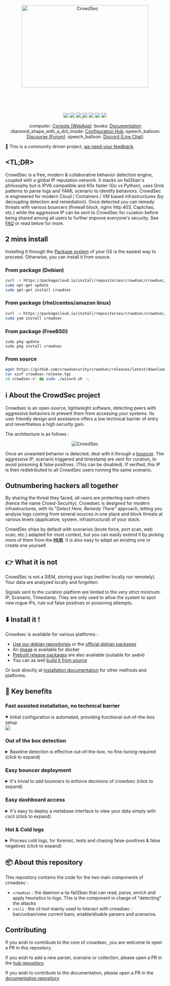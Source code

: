 
<p align="center">
<img src="https://github.com/crowdsecurity/crowdsec-docs/blob/main/crowdsec-docs/static/img/crowdsec_logo.png" alt="CrowdSec" title="CrowdSec" width="400" height="260"/>
</p>
</br>
</br>
</br>
<p align="center">
<img src="https://github.com/crowdsecurity/crowdsec/workflows/tests/badge.svg">
<img src="https://github.com/crowdsecurity/crowdsec/workflows/build/badge.svg">
<a href="https://codecov.io/gh/crowdsecurity/crowdsec">
  <img src="https://codecov.io/gh/crowdsecurity/crowdsec/branch/master/graph/badge.svg?token=CQGSPNY3PT"/>
</a>
<img src="https://goreportcard.com/badge/github.com/crowdsecurity/crowdsec">
<img src="https://img.shields.io/github/license/crowdsecurity/crowdsec">
<img src="https://img.shields.io/endpoint?url=https://gist.githubusercontent.com/AlteredCoder/ed74e50c43e3b17bdfc4d93149f23d37/raw/crowdsec_parsers_badge.json">
<img src="https://img.shields.io/endpoint?url=https://gist.githubusercontent.com/AlteredCoder/ed74e50c43e3b17bdfc4d93149f23d37/raw/crowdsec_scenarios_badge.json">
</p>

<p align="center">
:computer: <a href="https://app.crowdsec.net">Console (WebApp)</a>
:books: <a href="https://doc.crowdsec.net">Documentation</a>
:diamond_shape_with_a_dot_inside: <a href="https://hub.crowdsec.net">Configuration Hub</a>
:speech_balloon: <a href="https://discourse.crowdsec.net">Discourse (Forum)</a>
:speech_balloon: <a href="https://discord.gg/wGN7ShmEE8">Discord (Live Chat)</a>
</p>


:dancer: This is a community driven project, <a href="https://forms.gle/ZQBQcptG2wYGajRX8">we need your feedback</a>.

## <TL;DR>

CrowdSec is a free, modern & collaborative behavior detection engine, coupled with a global IP reputation network. It stacks on fail2ban's philosophy but is IPV6 compatible and 60x faster (Go vs Python), uses Grok patterns to parse logs and YAML scenario to identify behaviors. CrowdSec is engineered for modern Cloud / Containers / VM based infrastructures (by decoupling detection and remediation). Once detected you can remedy threats with various bouncers (firewall block, nginx http 403, Captchas, etc.) while the aggressive IP can be sent to CrowdSec for curation before being shared among all users to further improve everyone's security. See [FAQ](https://doc.crowdsec.net/docs/faq) or read below for more.

## 2 mins install

Installing it through the [Package system](https://doc.crowdsec.net/docs/getting_started/install_crowdsec) of your OS is the easiest way to proceed. 
Otherwise, you can install it from source.

### From package (Debian)

```sh
curl -s https://packagecloud.io/install/repositories/crowdsec/crowdsec/script.deb.sh | sudo bash
sudo apt-get update
sudo apt-get install crowdsec
```

### From package (rhel/centos/amazon linux)

```sh
curl -s https://packagecloud.io/install/repositories/crowdsec/crowdsec/script.rpm.sh | sudo bash
sudo yum install crowdsec
```

### From package (FreeBSD)

```
sudo pkg update
sudo pkg install crowdsec
```

### From source

```sh
wget https://github.com/crowdsecurity/crowdsec/releases/latest/download/crowdsec-release.tgz
tar xzvf crowdsec-release.tgz
cd crowdsec-v* && sudo ./wizard.sh -i
```

## :information_source: About the CrowdSec project

Crowdsec is an open-source, lightweight software, detecting peers with aggressive behaviors to prevent them from accessing your systems. Its user friendly design and assistance offers a low technical barrier of entry and nevertheless a high security gain.

The architecture is as follows :

<p align="center">
 <img src="https://github.com/crowdsecurity/crowdsec-docs/blob/main/crowdsec-docs/static/img/crowdsec_architecture.png" alt="CrowdSec" title="CrowdSec"/>
</p>

Once an unwanted behavior is detected, deal with it through a [bouncer](https://hub.crowdsec.net/browse/#bouncers). The aggressive IP, scenario triggered and timestamp are sent for curation, to avoid poisoning & false positives. (This can be disabled). If verified, this IP is then redistributed to all CrowdSec users running the same scenario.

## Outnumbering hackers all together

By sharing the threat they faced, all users are protecting each-others (hence the name Crowd-Security). Crowdsec is designed for modern infrastructures, with its "*Detect Here, Remedy There*" approach, letting you analyse logs coming from several sources in one place and block threats at various levels (applicative, system, infrastructural) of your stack.

CrowdSec ships by default with scenarios (brute force, port scan, web scan, etc.) adapted for most context, but you can easily extend it by picking more of them from the **[HUB](https://hub.crowdsec.net)**. It is also easy to adapt an existing one or create one yourself.

## :point_right: What it is not

CrowdSec is not a SIEM, storing your logs (neither locally nor remotely). Your data are analyzed locally and forgotten.

Signals sent to the curation platform are limited to the very strict minimum: IP, Scenario, Timestamp. They are only used to allow the system to spot new rogue IPs, rule out false positives or poisoning attempts.

## :arrow_down: Install it !

Crowdsec is available for various platforms :

 - [Use our debian repositories](https://doc.crowdsec.net/docs/getting_started/install_crowdsec) or the [official debian packages](https://packages.debian.org/search?keywords=crowdsec&searchon=names&suite=stable&section=all)
 - An [image](https://hub.docker.com/r/crowdsecurity/crowdsec) is available for docker
 - [Prebuilt release packages](https://github.com/crowdsecurity/crowdsec/releases) are also available (suitable for `amd64`)
 - You can as well [build it from source](https://doc.crowdsec.net/docs/user_guides/building)

Or look directly at [installation documentation](https://doc.crowdsec.net/docs/getting_started/install_crowdsec) for other methods and platforms.

## :tada: Key benefits

### Fast assisted installation, no technical barrier

<details open>
  <summary>Initial configuration is automated, providing functional out-of-the-box setup</summary>
  <img src="https://github.com/crowdsecurity/crowdsec-docs/blob/main/crowdsec-docs/static/img/crowdsec_install.gif?raw=true">
</details>

### Out of the box detection

<details>
  <summary>Baseline detection is effective out-of-the-box, no fine-tuning required (click to expand)</summary>
  <img src="https://github.com/crowdsecurity/crowdsec-docs/blob/main/crowdsec-docs/static/img/out-of-the-box-protection.gif?raw=true">
</details>

### Easy bouncer deployment

<details>
  <summary>It's trivial to add bouncers to enforce decisions of crowdsec (click to expand)</summary>
  <img src="https://github.com/crowdsecurity/crowdsec-docs/blob/main/crowdsec-docs/static/img/blocker-installation.gif?raw=true">
</details>

### Easy dashboard access

<details>
  <summary>It's easy to deploy a metabase interface to view your data simply with cscli (click to expand)</summary>
  <img src="https://github.com/crowdsecurity/crowdsec-docs/blob/main/crowdsec-docs/static/img/cscli-metabase.gif?raw=true">
</details>

### Hot & Cold logs

<details>
  <summary>Process cold logs, for forensic, tests and chasing false-positives & false negatives (click to expand)</summary>
  <img src="https://github.com/crowdsecurity/crowdsec-docs/blob/main/crowdsec-docs/static/img/forensic-mode.gif?raw=true">
</details>


## 📦 About this repository

This repository contains the code for the two main components of crowdsec :
 - `crowdsec` : the daemon a-la-fail2ban that can read, parse, enrich and apply heuristics to logs. This is the component in charge of "detecting" the attacks
 - `cscli` : the cli tool mainly used to interact with crowdsec : ban/unban/view current bans, enable/disable parsers and scenarios.


## Contributing

If you wish to contribute to the core of crowdsec, you are welcome to open a PR in this repository.

If you wish to add a new parser, scenario or collection, please open a PR in the [hub repository](https://github.com/crowdsecurity/hub).

If you wish to contribute to the documentation, please open a PR in the [documentation repository](http://github.com/crowdsecurity/crowdsec-docs).
